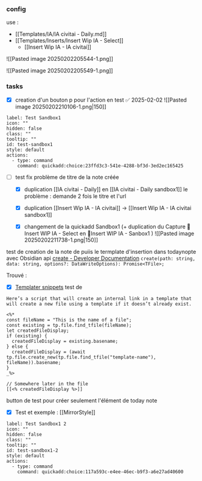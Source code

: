 
### config
use : 
- [[Templates/IA/IA civitai - Daily.md]]
- [[Templates/Inserts/Insert Wip IA - Select]]
	- [[Insert Wip IA - IA civitai]]



![[Pasted image 20250202205544-1.png]]

![[Pasted image 20250202205549-1.png]]

### tasks

- [x] creation d'un bouton p pour l'action en test ✅ 2025-02-02
![[Pasted image 20250202210106-1.png|150]]

```meta-bind-button
label: Test Sandbox1
icon: ""
hidden: false
class: ""
tooltip: ""
id: test-sandbox1
style: default
actions:
  - type: command
    command: quickadd:choice:23ffd3c3-541e-4288-bf3d-3ed2ec165425

```

- [ ] test fix problème de titre de la note créée 
	- [x] duplication [[IA civitai - Daily]]  en [[IA civitai - Daily sandbox1]]
	le problème : demande 2 fois le titre et l'url 

	- [x] duplication [[Insert Wip IA - IA civitai]] -> [[Insert Wip IA - IA civitai sandbox1]]
	- [x] changement de la quickadd Sandbox1 (+ duplication du Capture 🚧Insert WIP IA - Select en 🚧Insert WIP IA - Sanbox1 )
	![[Pasted image 20250202211738-1.png|150]]


test de creation de la note de puiis le termplate d'insertion dans todaynopte 
avec Obsidian api 
[create - Developer Documentation](https://docs.obsidian.md/Reference/TypeScript+API/Vault/create)
`create(path: string, data: string, options?: DataWriteOptions): Promise<TFile>;`

Trouvé : 
- [x] [Templater snippets](https://zachyoung.dev/posts/templater-snippets)
test de 
```ad-note
Here’s a script that will create an internal link in a template that will create a new file using a template if it doesn’t already exist.

<%*
const fileName = "This is the name of a file";
const existing = tp.file.find_tfile(fileName);
let createdFileDisplay;
if (existing) {
  createdFileDisplay = existing.basename;
} else {
  createdFileDisplay = (await tp.file.create_new(tp.file.find_tfile("template-name"), fileName)).basename;
}
_%>

// Somewhere later in the file
[[<% createdFileDisplay %>]]
```


button de test pour créer seulement l'élément de today note 

- [x] Test et exemple : [[MirrorStyle]]

```meta-bind-button
label: Test Sandbox1 2
icon: ""
hidden: false
class: ""
tooltip: ""
id: test-sandbox1-2
style: default
actions:
  - type: command
    command: quickadd:choice:117a593c-e4ee-46ec-b9f3-a6e27ad40600

```